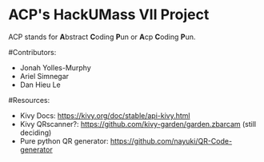 # ACP's HackUMass VII Project

ACP stands for **A**bstract **C**oding **P**un or **A**cp  **C**oding **P**un.

#Contributors:
 - Jonah Yolles-Murphy
 - Ariel Simnegar
 - Dan Hieu Le

 #Resources:
 - Kivy Docs: https://kivy.org/doc/stable/api-kivy.html
 - Kivy QRscanner?: https://github.com/kivy-garden/garden.zbarcam (still deciding)
 - Pure python QR generator: https://github.com/nayuki/QR-Code-generator
